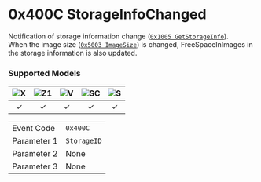 # 0x400C StorageInfoChanged

Notification of storage information change ([`0x1005 GetStorageInfo`](../operation/get_storage_info.md)).  
When the image size ([`0x5003 ImageSize`](../property/image_size.md)) is changed, FreeSpaceInImages in the storage information is also updated.  

### Supported Models
| ![X](https://img.shields.io/badge/X-purple) | ![Z1](https://img.shields.io/badge/Z1-blue) | ![V](https://img.shields.io/badge/V-green) | ![SC](https://img.shields.io/badge/SC-orange) | ![S](https://img.shields.io/badge/S-red) |
|:-:|:-:|:-:|:-:|:-:|
| ✓ | ✓ | ✓ | ✓ | ✓ |

| | |
|:--|:--|
| Event Code | `0x400C` |
| Parameter 1 | `StorageID` |
| Parameter 2 | None |
| Parameter 3 | None |
